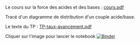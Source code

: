 Le cours sur la force des acides et des bases : [cours.pdf](cours.pdf)

Tracé d'un diagramme de distribution d'un couple acide/base. 

Le texte du TP : [TP-taux-avancement.pdf](TP-taux-avancement.pdf)

Cliquer sur l'image pour lancer le notebook [![Binder](https://mybinder.org/badge_logo.svg)](https://mybinder.org/v2/gh/josedelamare/SPC/main?filepath=Terminale%2Fconstitution_transformation_matiere%2FForce_acide%2Ftaux_avancement.ipynb)
